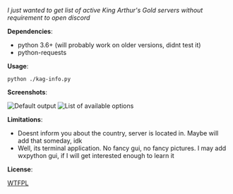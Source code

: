*I just wanted to get list of active King Arthur's Gold servers without requirement to open discord*

**Dependencies**:

- python 3.6+ (will probably work on older versions, didnt test it)
- python-requests

**Usage**:

`python ./kag-info.py`

**Screenshots**:

![Default output](https://files.catbox.moe/dipn5s.png?raw=true)
![List of available options](https://files.catbox.moe/upp8uo.png?raw=true)

**Limitations**:

- Doesnt inform you about the country, server is located in. Maybe will add that someday, idk
- Well, its terminal application. No fancy gui, no fancy pictures. I may add wxpython gui, if I will get interested enough to learn it

**License**:

[WTFPL](LICENSE)

